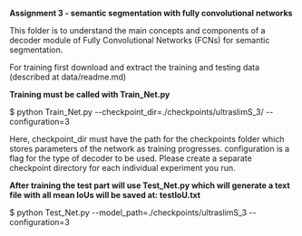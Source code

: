 **Assignment 3 - semantic segmentation with fully convolutional networks**

This folder is to understand the main concepts and components of a decoder module of Fully Convolutional Networks (FCNs) for semantic segmentation.

For training first download and extract the training and testing data (described at data/readme.md)

**Training must be called with Train_Net.py**

$ python Train_Net.py --checkpoint_dir=./checkpoints/ultraslimS_3/ --configuration=3

Here, checkpoint_dir must have the path for the checkpoints folder which stores parameters of the network as training progresses. configuration is a flag for the type of decoder to be used. Please create a separate checkpoint directory for each individual experiment you run.

**After training the test part will use Test_Net.py which will generate a text file with all mean IoUs will be saved at: testIoU.txt**

$ python Test_Net.py --model_path=./checkpoints/ultraslimS_3 --configuration=3
